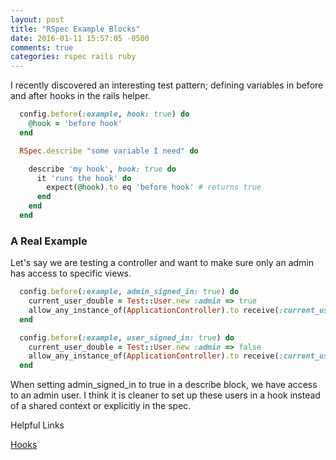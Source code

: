 ```yaml
---
layout: post
title: "RSpec Example Blocks"
date: 2016-01-11 15:57:05 -0500
comments: true
categories: rspec rails ruby
---
```


I recently discovered an interesting test pattern; defining variables in before and after hooks in the rails helper.

``` ruby rails_helper.rb
  config.before(:example, hook: true) do
    @hook = 'before hook'
  end
```

``` ruby some_spec.rb
  RSpec.describe "some variable I need" do

    describe 'my hook', hook: true do
      it 'runs the hook' do
        expect(@hook).to eq 'before hook' # returns true
      end
    end
  end
```

### A Real Example

Let's say we are testing a controller and want to make sure only an admin has access to specific views.

``` ruby rails_helper.rb
  config.before(:example, admin_signed_in: true) do
    current_user_double = Test::User.new :admin => true
    allow_any_instance_of(ApplicationController).to receive(:current_user).and_return(current_user_double)
  end

  config.before(:example, user_signed_in: true) do
    current_user_double = Test::User.new :admin => false
    allow_any_instance_of(ApplicationController).to receive(:current_user).and_return(current_user_double)
  end
```

When setting admin_signed_in to true in a describe block, we have access to an admin user. I think it is cleaner to set up these users in a hook instead of a shared context or explicitly in the spec.

Helpful Links

[Hooks](https://www.relishapp.com/rspec/rspec-core/docs/hooks/filters)
